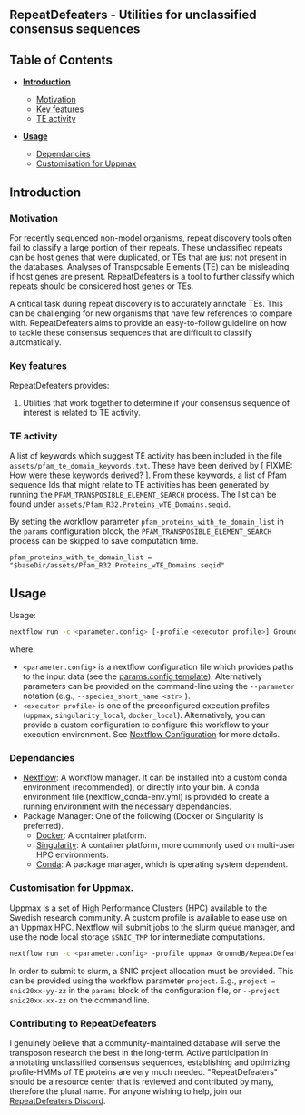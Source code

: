 ## RepeatDefeaters - Utilities for unclassified consensus sequences

## Table of Contents
- [**Introduction**](#introduction)
    - [Motivation](#motivation)
    - [Key features](#key-features)
    - [TE activity](#te-activity)

- [**Usage**](#usage)
    - [Dependancies](#dependancies)
    - [Customisation for Uppmax](#customisation-for-uppmax)

## Introduction

### Motivation

For recently sequenced non-model organisms, repeat discovery tools
often fail to classify a large portion of their repeats. These
unclassified repeats can be host genes that were duplicated, or TEs
that are just not present in the databases. Analyses of Transposable
Elements (TE) can be misleading if host genes are present.
RepeatDefeaters is a tool to further classify which repeats should
be considered host genes or TEs.

A critical task during repeat discovery is to accurately annotate
TEs. This can be challenging for new organisms that have few
references to compare with. RepeatDefeaters aims to provide an
easy-to-follow guideline on how to tackle these consensus sequences
that are difficult to classify automatically.

### Key features

RepeatDefeaters provides:

1. Utilities that work together to determine if your consensus
sequence of interest is related to TE activity.

### TE activity

A list of keywords which suggest TE activity has been included
in the file `assets/pfam_te_domain_keywords.txt`. These have
been derived by [ FIXME: How were these keywords derived? ].
From these keywords, a list of Pfam sequence Ids that might
relate to TE activities has been
generated by running the `PFAM_TRANSPOSIBLE_ELEMENT_SEARCH` process.
The list can be found under `assets/Pfam_R32.Proteins_wTE_Domains.seqid`.

By setting the workflow parameter `pfam_proteins_with_te_domain_list`
in the `params` configuration block, the
`PFAM_TRANSPOSIBLE_ELEMENT_SEARCH` process can be skipped to
save computation time.
```nextflow
pfam_proteins_with_te_domain_list = "$baseDir/assets/Pfam_R32.Proteins_wTE_Domains.seqid"
```

## Usage

Usage:
```bash
nextflow run -c <parameter.config> [-profile <executor profile>] GroundB/RepeatDefeaters
```

where:
- `<parameter.config>` is a nextflow configuration file which provides
    paths to the input data (see the [params.config template](params.config.TEMPLATE)).
    Alternatively parameters can be provided on the
    command-line using the `--parameter` notation (e.g., `--species_short_name <str>` ).
- `<executor profile>` is one of the preconfigured execution profiles
    (`uppmax`, `singularity_local`, `docker_local`). Alternatively,
    you can provide a custom configuration to configure this workflow
    to your execution environment. See [Nextflow Configuration](https://www.nextflow.io/docs/latest/config.html#scope-executor)
    for more details.

### Dependancies

- [Nextflow](Nextflow.io/): A workflow manager. It can be installed
    into a custom conda environment (recommended), or directly
    into your bin. A conda environment file (nextflow_conda-env.yml) is
    provided to create a running environment with the necessary
    dependancies.
- Package Manager: One of the following (Docker or Singularity is preferred).
    - [Docker](https://www.docker.com/): A container platform.
    - [Singularity](https://sylabs.io/singularity/): A container platform,
    more commonly used on multi-user HPC environments.
    - [Conda](https://docs.conda.io/en/latest/miniconda.html): A package
    manager, which is operating system dependent.

### Customisation for Uppmax.

Uppmax is a set of High Performance Clusters (HPC) available to the Swedish
research community. A custom profile is available to ease use on
an Uppmax HPC. Nextflow will submit jobs to the slurm queue manager,
and use the node local storage `$SNIC_TMP` for intermediate computations.

```bash
nextflow run -c <parameter.config> -profile uppmax GroundB/RepeatDefeaters
```

In order to submit to slurm, a SNIC project allocation must be provided.
This can be provided using the workflow parameter `project`.
E.g., `project = snic20xx-yy-zz` in the `params` block of the
configuration file, or `--project snic20xx-xx-zz` on the command line.


### Contributing to RepeatDefeaters
I genuinely believe that a community-maintained database will serve the transposon research the best in the long-term. Active participation in annotating unclassified consensus sequences, establishing and optimizing profile-HMMs of TE proteins are very much needed. "RepeatDefeaters" should be a resource center that is reviewed and contributed by many, therefore the plural name.
For anyone wishing to help, join our [RepeatDefeaters Discord](https://discord.gg/SKatqNn).
